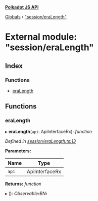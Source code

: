 **[Polkadot JS API](../README.md)**

[Globals](../globals.md) › [&quot;session/eraLength&quot;](_session_eralength_.md)

# External module: "session/eraLength"

## Index

### Functions

* [eraLength](_session_eralength_.md#eralength)

## Functions

###  eraLength

▸ **eraLength**(`api`: ApiInterfaceRx): *function*

*Defined in [session/eraLength.ts:13](https://github.com/polkadot-js/api/blob/ebe77c2/packages/api-derive/src/session/eraLength.ts#L13)*

**Parameters:**

Name | Type |
------ | ------ |
`api` | ApiInterfaceRx |

**Returns:** *function*

▸ (): *Observable‹BN›*